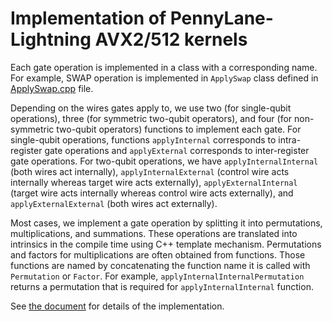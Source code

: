 # Implementation of PennyLane-Lightning AVX2/512 kernels

Each gate operation is implemented in a class with a corresponding name. For example, SWAP operation is implemented in `ApplySwap` class defined in [ApplySwap.cpp](ApplySwap.cpp) file. 

Depending on the wires gates apply to, we use two (for single-qubit operations), three (for symmetric two-qubit operators), and four (for non-symmetric two-qubit operators) functions to implement each gate.
For single-qubit operations, functions `applyInternal` corresponds to intra-register gate operations  and `applyExternal` corresponds to inter-register gate operations.
For two-qubit operations, we have `applyInternalInternal` (both wires act internally), `applyInternalExternal` (control wire acts internally whereas target wire acts externally), `applyExternalInternal` (target wire acts internally whereas control wire acts externally), and `applyExternalExternal` (both wires act externally).


Most cases, we implement a gate operation by splitting it into permutations, multiplications, and summations. These operations are translated into intrinsics in the compile time using C++ template mechanism.
Permutations and factors for multiplications are often obtained from functions. Those functions are named by concatenating the function name it is called with `Permutation` or `Factor`. For example, `applyInternalInternalPermutation` returns a permutation that is required for `applyInternalInternal` function.


See [the document](https://docs.pennylane.ai/projects/lightning/en/stable/avx_kernels/implementation.html) for details of the implementation.
